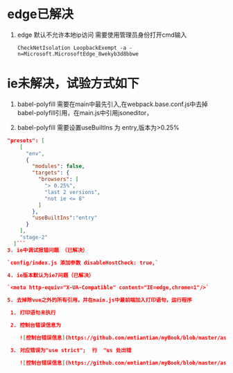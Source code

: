 # edge已解决

1. edge 默认不允许本地ip访问 需要使用管理员身份打开cmd输入

   `CheckNetIsolation LoopbackExempt -a -n=Microsoft.MicrosoftEdge_8wekyb3d8bbwe`

# ie未解决，试验方式如下

1. babel-polyfill 需要在main中最先引入,在webpack.base.conf.js中去掉babel-polyfill引用，在main.js中引用jsoneditor，

2. babel-polyfill 需要设置useBuiltIns 为 entry,版本为>0.25%

  ```json
  "presets": [
  ​    [
  ​      "env",
  ​      {
  ​        "modules": false,
  ​        "targets": {
  ​          "browsers": [
  ​            "> 0.25%",
  ​            "last 2 versions",
  ​            "not ie <= 8"
  ​          ]
  ​        },
  ​        "useBuiltIns":"entry"
  ​      }
  ​    ],
  ​    "stage-2"
    ]```
3. ie中调试报错问题 （已解决）

`config/index.js 添加参数 disableHostCheck: true,`

4. ie版本默认为ie7问题（已解决）

`<meta http-equiv="X-UA-Compatible" content="IE=edge,chrome=1"/>`

5. 去掉除vue之外的所有引用，并在main.js中最前端加入打印语句，运行程序

   1. 打印语句未执行

   2. 控制台错误信息为

      ![控制台错误信息](https://github.com/emtiantian/myBook/blob/master/assets/img/1561687072020.png)

   3. 对应错误为"use strict";  行  "us 处出错

      ![控制台错误信息](https://github.com/emtiantian/myBook/blob/master/assets/img/1561687116354.png)

